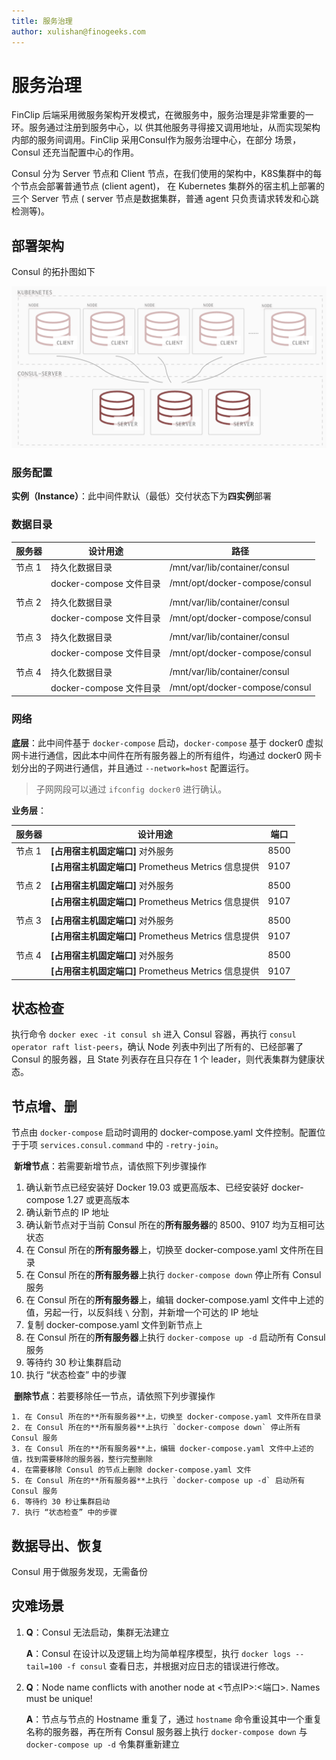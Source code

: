 ```yaml
---
title: 服务治理
author: xulishan@finogeeks.com
---
```


# 服务治理

FinClip 后端采用微服务架构开发模式，在微服务中，服务治理是非常重要的一环。服务通过注册到服务中心，以 供其他服务寻得接又调用地址，从而实现架构内部的服务间调用。FinClip 采用Consul作为服务治理中心，在部分 场景，Consul 还充当配置中心的作用。

Consul 分为 Server 节点和 Client 节点，在我们使用的架构中，K8S集群中的每个节点会部署普通节点 (client agent)， 在 Kubernetes 集群外的宿主机上部署的三个 Server 节点 ( server 节点是数据集群，普通 agent 只负责请求转发和心跳检测等)。



## 部署架构

Consul 的拓扑图如下

![consul](/img/consul.png)



### 服务配置

**实例（Instance）**：此中间件默认（最低）交付状态下为**四实例**部署

### 数据目录

| 服务器 | 设计用途                | 路径                           |
| ------ | ----------------------- | ------------------------------ |
| 节点 1 | 持久化数据目录          | /mnt/var/lib/container/consul  |
|        | docker-compose 文件目录 | /mnt/opt/docker-compose/consul |
|        |                         |                                |
| 节点 2 | 持久化数据目录          | /mnt/var/lib/container/consul  |
|        | docker-compose 文件目录 | /mnt/opt/docker-compose/consul |
|        |                         |                                |
| 节点 3 | 持久化数据目录          | /mnt/var/lib/container/consul  |
|        | docker-compose 文件目录 | /mnt/opt/docker-compose/consul |
|        |                         |                                |
| 节点 4 | 持久化数据目录          | /mnt/var/lib/container/consul  |
|        | docker-compose 文件目录 | /mnt/opt/docker-compose/consul |

### 网络

**底层**：此中间件基于 `docker-compose` 启动，`docker-compose` 基于 docker0 虚拟网卡进行通信，因此本中间件在所有服务器上的所有组件，均通过 docker0 网卡划分出的子网进行通信，并且通过 `--network=host`  配置运行。

> 子网网段可以通过 `ifconfig docker0` 进行确认。

**业务层**：

| 服务器 | 设计用途                                             | 端口 |
| ------ | ---------------------------------------------------- | ---- |
| 节点 1 | **[占用宿主机固定端口]** 对外服务                    | 8500 |
|        | **[占用宿主机固定端口]** Prometheus Metrics 信息提供 | 9107 |
|        |                                                      |      |
| 节点 2 | **[占用宿主机固定端口]** 对外服务                    | 8500 |
|        | **[占用宿主机固定端口]** Prometheus Metrics 信息提供 | 9107 |
|        |                                                      |      |
| 节点 3 | **[占用宿主机固定端口]** 对外服务                    | 8500 |
|        | **[占用宿主机固定端口]** Prometheus Metrics 信息提供 | 9107 |
|        |                                                      |      |
| 节点 4 | **[占用宿主机固定端口]** 对外服务                    | 8500 |
|        | **[占用宿主机固定端口]** Prometheus Metrics 信息提供 | 9107 |



## 状态检查

执行命令 `docker exec -it consul sh` 进入 Consul 容器，再执行 `consul operator raft list-peers`，确认 Node 列表中列出了所有的、已经部署了 Consul 的服务器，且 State 列表存在且只存在 1 个 leader，则代表集群为健康状态。

## 节点增、删

节点由 `docker-compose` 启动时调用的 docker-compose.yaml 文件控制。配置位于于项 `services.consul.command` 中的 `-retry-join`。

​	**新增节点**：若需要新增节点，请依照下列步骤操作

1. 确认新节点已经安装好 Docker 19.03 或更高版本、已经安装好 docker-compose 1.27 或更高版本
2. 确认新节点的 IP 地址
3. 确认新节点对于当前 Consul 所在的**所有服务器**的 8500、9107 均为互相可达状态
4. 在 Consul 所在的**所有服务器**上，切换至 docker-compose.yaml 文件所在目录
5. 在 Consul 所在的**所有服务器**上执行 `docker-compose down` 停止所有 Consul 服务
6. 在 Consul 所在的**所有服务器**上，编辑 docker-compose.yaml 文件中上述的值，另起一行，以反斜线 `\` 分割，并新增一个可达的 IP 地址
7. 复制 docker-compose.yaml 文件到新节点上
8. 在 Consul 所在的**所有服务器**上执行 `docker-compose up -d` 启动所有 Consul 服务
9. 等待约 30 秒让集群启动
10. 执行 “状态检查” 中的步骤



​	**删除节点**：若要移除任一节点，请依照下列步骤操作

 	1. 在 Consul 所在的**所有服务器**上，切换至 docker-compose.yaml 文件所在目录
 	2. 在 Consul 所在的**所有服务器**上执行 `docker-compose down` 停止所有 Consul 服务
 	3. 在 Consul 所在的**所有服务器**上，编辑 docker-compose.yaml 文件中上述的值，找到需要移除的服务器，整行完整删除
 	4. 在需要移除 Consul 的节点上删除 docker-compose.yaml 文件
 	5. 在 Consul 所在的**所有服务器**上执行 `docker-compose up -d` 启动所有 Consul 服务
 	6. 等待约 30 秒让集群启动
 	7. 执行 “状态检查” 中的步骤



## 数据导出、恢复

Consul 用于做服务发现，无需备份



## 灾难场景

1. **Q**：Consul 无法启动，集群无法建立

   **A**：Consul 在设计以及逻辑上均为简单程序模型，执行 `docker logs --tail=100 -f consul` 查看日志，并根据对应日志的错误进行修改。

2. **Q**：Node name conflicts with another node at <节点IP>:<端口>. Names must be unique!

   **A**：节点与节点的 Hostname 重复了，通过 `hostname` 命令重设其中一个重复名称的服务器，再在所有 Consul 服务器上执行 `docker-compose down` 与 `docker-compose up -d` 令集群重新建立
